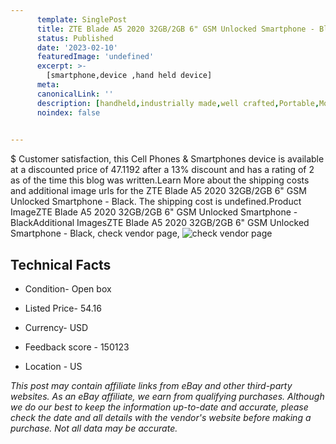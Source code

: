 ```yaml
---
      template: SinglePost
      title: ZTE Blade A5 2020 32GB/2GB 6" GSM Unlocked Smartphone - Black
      status: Published
      date: '2023-02-10'
      featuredImage: 'undefined'
      excerpt: >-
        [smartphone,device ,hand held device]
      meta:
      canonicalLink: ''
      description: [handheld,industrially made,well crafted,Portable,Mobile,Compact,Convenient,Lightweight,Maneuverable,Man-portable,Miniature,Carriable,Hand-held,Light,Holdable,Transportable,Mobile device,Pocket-sized,On-the-go,Wireless,Cordless,Compact size,Convenient size, smartphone,device ,hand held device]
      noindex: false

        
---
```

$
    Customer satisfaction, this Cell Phones & Smartphones device is available at a discounted price of 47.1192 after a 13% discount and has a rating of 2 as of the time this blog was written.Learn More about the shipping costs and additional image urls for the ZTE Blade A5 2020 32GB/2GB 6" GSM Unlocked Smartphone - Black. The shipping cost is undefined.Product ImageZTE Blade A5 2020 32GB/2GB 6" GSM Unlocked Smartphone - BlackAdditional ImagesZTE Blade A5 2020 32GB/2GB 6" GSM Unlocked Smartphone - Black, check vendor page, ![check vendor page](https://origin-galleryplus.ebayimg.com/ws/web/374503374107_2_0_1/225x225.jpg,https://origin-galleryplus.ebayimg.com/ws/web/374503374107_3_0_1/225x225.jpg,https://origin-galleryplus.ebayimg.com/ws/web/374503374107_4_0_1/225x225.jpg)
    
    

 ## Technical Facts 



     
      

 - Condition- Open box 


      

 - Listed Price- 54.16 


      

 - Currency- USD 


      

 - Feedback score - 150123 


      

 - Location - US 


      
      

 *_This post may contain affiliate links from eBay and other third-party websites. As an eBay affiliate, we earn from qualifying purchases. Although we do our best to keep the information up-to-date and accurate, please check the date and all details with the vendor's website before making a purchase. Not all data may be accurate._*



    
    
    
    
    